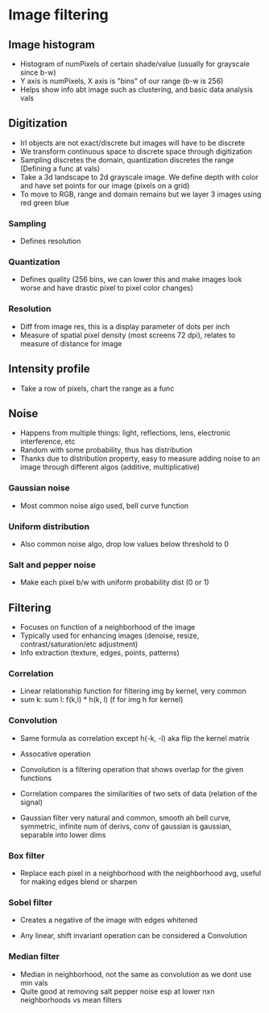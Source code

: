 # Image filtering

## Image histogram
- Histogram of numPixels of certain shade/value (usually for grayscale since b-w)
- Y axis is numPixels, X axis is "bins" of our range (b-w is 256)
- Helps show info abt image such as clustering, and basic data analysis vals 

## Digitization
- Irl objects are not exact/discrete but images will have to be discrete
- We transform continuous space to discrete space through digitization
- Sampling discretes the domain, quantization discretes the range (Defining a func at vals)
- Take a 3d landscape to 2d grayscale image. We define depth with color and have set points for our image (pixels on a grid)
- To move to RGB, range and domain remains but we layer 3 images using red green blue

### Sampling
- Defines resolution

### Quantization
- Defines quality (256 bins, we can lower this and make images look worse and have drastic pixel to pixel color changes)

### Resolution
- Diff from image res, this is a display parameter of dots per inch
- Measure of spatial pixel density (most screens 72 dpi), relates to measure of distance for image

## Intensity profile
- Take a row of pixels, chart the range as a func

## Noise
- Happens from multiple things: light, reflections, lens, electronic interference, etc
- Random with some probability, thus has distribution
- Thanks due to distribution property, easy to measure adding noise to an image through different algos (additive, multiplicative)

### Gaussian noise
- Most common noise algo used, bell curve function

### Uniform distribution
- Also common noise algo, drop low values below threshold to 0

### Salt and pepper noise
- Make each pixel b/w with uniform probability dist (0 or 1)

## Filtering
- Focuses on function of a neighborhood of the image
- Typically used for enhancing images (denoise, resize, contrast/saturation/etc adjustment)
- Info extraction (texture, edges, points, patterns)

### Correlation
- Linear relationship function for filtering img by kernel, very common 
- sum k: sum l: f(k,l) * h(k, l) (f for img h for kernel)

### Convolution
- Same formula as correlation except h(-k, -l) aka flip the kernel matrix
- Assocative operation

- Convolution is a filtering operation that shows overlap for the given functions

- Correlation compares the similarities of two sets of data (relation of the signal)

- Gaussian filter very natural and common, smooth ah bell curve, symmetric, infinite num of derivs, conv of gaussian is gaussian, separable into lower dims

### Box filter
- Replace each pixel in a neighborhood with the neighborhood avg, useful for making edges blend or sharpen

### Sobel filter
- Creates a negative of the image with edges whitened

- Any linear, shift invariant operation can be considered a Convolution

### Median filter
- Median in neighborhood, not the same as convolution as we dont use min vals
- Quite good at removing salt pepper noise esp at lower nxn neighborhoods vs mean filters


